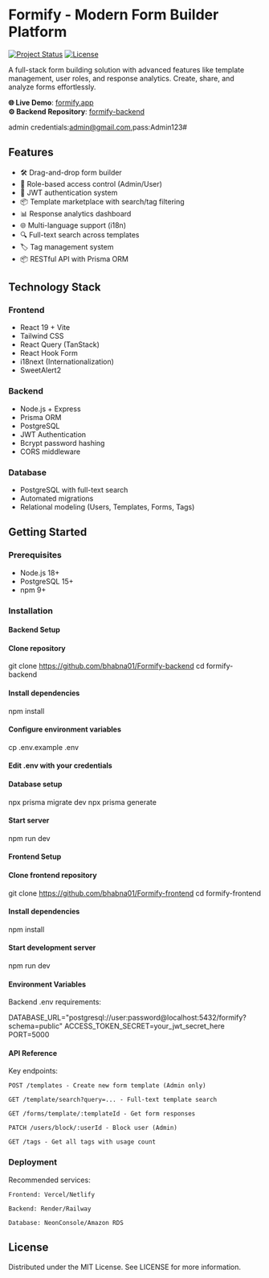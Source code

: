 # Formify - Modern Form Builder Platform

[![Project Status](https://img.shields.io/badge/status-active-success.svg)]()
[![License](https://img.shields.io/badge/license-MIT-blue.svg)](LICENSE)

A full-stack form building solution with advanced features like template management, user roles, and response analytics. Create, share, and analyze forms effortlessly.

**🌐 Live Demo**: [formify.app](https://formify-frontend-theta.vercel.app/)  
**⚙️ Backend Repository**: [formify-backend](https://github.com/bhabna01/Formify-backend)

admin credentials:admin@gmail.com,pass:Admin123#

## Features

- 🛠️ Drag-and-drop form builder
- 👥 Role-based access control (Admin/User)
- 🔐 JWT authentication system
- 📦 Template marketplace with search/tag filtering
- 📊 Response analytics dashboard
- 🌐 Multi-language support (i18n)
- 🔍 Full-text search across templates
- 🏷️ Tag management system
- 📦 RESTful API with Prisma ORM

## Technology Stack

### Frontend

- React 19 + Vite
- Tailwind CSS
- React Query (TanStack)
- React Hook Form
- i18next (Internationalization)
- SweetAlert2

### Backend

- Node.js + Express
- Prisma ORM
- PostgreSQL
- JWT Authentication
- Bcrypt password hashing
- CORS middleware

### Database

- PostgreSQL with full-text search
- Automated migrations
- Relational modeling (Users, Templates, Forms, Tags)

## Getting Started

### Prerequisites

- Node.js 18+
- PostgreSQL 15+
- npm 9+

### Installation

#### Backend Setup

#### Clone repository

git clone https://github.com/bhabna01/Formify-backend
cd formify-backend

#### Install dependencies

npm install

#### Configure environment variables

cp .env.example .env

#### Edit .env with your credentials

#### Database setup

npx prisma migrate dev
npx prisma generate

#### Start server

npm run dev

#### Frontend Setup

#### Clone frontend repository

git clone https://github.com/bhabna01/Formify-frontend
cd formify-frontend

#### Install dependencies

npm install

#### Start development server

npm run dev

#### Environment Variables

Backend .env requirements:

DATABASE_URL="postgresql://user:password@localhost:5432/formify?schema=public"
ACCESS_TOKEN_SECRET=your_jwt_secret_here
PORT=5000

#### API Reference

Key endpoints:

    POST /templates - Create new form template (Admin only)

    GET /template/search?query=... - Full-text template search

    GET /forms/template/:templateId - Get form responses

    PATCH /users/block/:userId - Block user (Admin)

    GET /tags - Get all tags with usage count

### Deployment

Recommended services:

    Frontend: Vercel/Netlify

    Backend: Render/Railway

    Database: NeonConsole/Amazon RDS

## License

Distributed under the MIT License. See LICENSE for more information.
